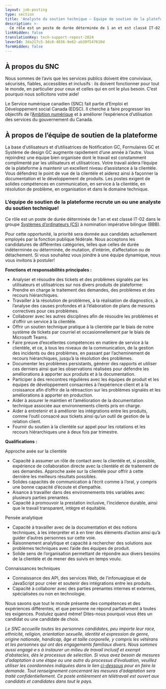```yaml
---
layout: job-posting
type: section
title: 'Analyste du soutien technique — Équipe de soutien de la plateforme'
description: >-
  Ce rôle est un poste de durée déterminée de 1 an et est classé IT-02 dans le groupe Systèmes d’ordinateurs (CS) à nomination impérative bilingue (BBB). 
linkHidden: false
translationKey: tech-support-repost-2024
leverId: 3da217c5-3dc8-4036-9e82-ab39f547610d
formHidden: false
---
```


## À propos du SNC 
Nous sommes de l’avis que les services publics doivent être conviviaux, sécurisés, fiables, accessibles et inclusifs : ils doivent fonctionner pour tout le monde, en particulier pour ceux et celles qui en ont le plus besoin. C’est pourquoi nous sollicitons votre aide!

Le Service numérique canadien (SNC) fait partie d’Emploi et Développement social Canada (EDSC). Il cherche à faire progresser les objectifs de l’[Ambition numérique](https://www.canada.ca/fr/gouvernement/systeme/gouvernement-numerique/plans-strategiques-operations-numeriques-gouvernement-canada/ambition-numerique-canada.html) et à améliorer l’expérience d’utilisation des services du gouvernement du Canada.

## À propos de l’équipe de soutien de la plateforme

La base d’utilisateurs et d’utilisatrices de Notification GC, Formulaires GC et Système de design GC augmente rapidement d’une année à l’autre. Vous rejoindrez une équipe bien organisée dont le travail est constamment complimenté par les utilisateurs et utilisatrices. Votre travail aidera l’équipe de la plateforme à maintenir un excellent niveau d’assistance à la clientèle. Vous défendrez le point de vue de la clientèle et aiderez ainsi à façonner la documentation et le développement de produits. Les postes exigent de solides compétences en communication, en service à la clientèle, en résolution de problème, en organisation et dans le domaine technique. 

### **L’équipe de soutien de la plateforme recrute un ou une analyste du soutien technique!**
Ce rôle est un poste de durée déterminée de 1 an et est classé IT-02 dans le groupe [Systèmes d’ordinateurs (CS)](https://www.tbs-sct.canada.ca/agreements-conventions/view-visualiser-fra.aspx?id=1) à nomination impérative bilingue (BBB). 

Pour cette opportunité, la priorité sera donnée aux candidats actuellement employés par la fonction publique fédérale. Nous acceptons les candidatures de différentes catégories, telles que celles de durée indéterminée ou déterminée, de mutation, d’intérim, d’affectation ou de détachement.  Si vous souhaitez vous joindre à une équipe dynamique, nous vous invitons à postuler! 

**Fonctions et responsabilités principales :**

- Analyser et résoudre des tickets et des problèmes signalés par les utilisateurs et utilisatrices sur nos divers produits de plateforme:
- Prendre en charge le traitement des demandes, des problèmes et des recours hiérarchiques.
- Travailler à la résolution de problèmes, à la réalisation de diagnostics, à l’analyse des causes profondes et à l’élaboration de plans de mesures correctives pour ces problèmes.
- Collaborer avec les autres disciplines afin de résoudre les problèmes et d’offrir un service à la clientèle.
- Offrir un soutien technique pratique à la clientèle par le biais de notre système de tickets par courriel et occasionnellement par le biais de Microsoft Teams. 
- Faire preuve d’excellentes compétences en matière de service à la clientèle, et ce, à tous les niveaux de la communication, de la gestion des incidents ou des problèmes, en passant par l’acheminement de recours hiérarchiques, jusqu’à la résolution des problèmes.
- Documenter les problèmes persistants, générer des rapports et utiliser ces derniers ainsi que les observations réalisées pour défendre les améliorations à apporter aux produits et à la documentation.
- Participer à des rencontres régulières avec les équipes de produit et les équipes de développement consacrées à l’expérience client et à la croissance afin d’offrir de la rétroaction sur les problèmes signalés et les améliorations à apporter en production.
- Aider à assurer le maintien et l’amélioration de la documentation technique associée aux environnements clients pris en charge.
- Aider à entretenir et à améliorer les intégrations entre les produits, comme l’outil consacré aux tickets ainsi qu’un outil de gestion de la relation client. 
- Fournir du soutien à la clientèle sur appel pour les rotations et les recours hiérarchiques une à deux fois par trimestre.

**Qualifications :**

Approche axée sur la clientèle
- Capacité à assumer un rôle de contact avec la clientèle et, si possible, expérience de collaboration directe avec la clientèle et de traitement de ses demandes. Approche axée sur la clientèle pour offrir à cette dernière les meilleurs résultats possibles. 
- Solides capacités de communication à l’écrit comme à l’oral, y compris une bonne capacité d’écoute et d’empathie.
- Aisance à travailler dans des environnements très variables avec plusieurs parties prenantes.
- Capacité à promouvoir la prestation inclusive, l’incidence durable, ainsi que le travail transparent, intègre et équitable.

Pensée analytique
- Capacité à travailler avec de la documentation et des notions techniques, à les interpréter et à en tirer des éléments d’action ainsi qu’à guider d’autres personnes sur cette voie. 
- Raisonnement analytique et capacité à rechercher des solutions aux problèmes techniques avec l’aide des équipes de produit.
- Solide sens de l’organisation permettant de répondre aux divers besoins de la clientèle et de mener des suivis en temps voulu.

Connaissances techniques
- Connaissance des API, des services Web, de l’infonuagique et de JavaScript pour créer et soutenir des intégrations entre les produits. 
- Capacité à collaborer avec des parties prenantes internes et externes, spécialisées ou non en technologie.

Nous savons que tout le monde présente des compétences et des expériences différentes, et que personne ne répond parfaitement à toutes les exigences. Postulez quand même! Dites-nous pourquoi vous êtes un candidat ou une candidate de choix.

*Le SNC accueille toutes les personnes candidates, peu importe leur race, ethnicité, religion, orientation sexuelle, identité et expression de genre, origine nationale, handicap, âge et taille corporelle, y compris les vétérans et les personnes qui ont des engagements familiaux divers. Nous sommes aussi engagé·e·s à instaurer un milieu de travail inclusif et exempt d’obstacles, dès le processus de sélection. Si vous avez besoin de mesures d’adaptation à une étape ou une autre du processus d’évaluation, veuillez utiliser les coordonnées indiquées dans le lien [ci-dessous](https://www.canada.ca/fr/commission-fonction-publique/services/mesures-d-adaptation-matiere-evaluation.html) pour en faire la demande. Tout renseignement concernant les mesures d’adaptation sera traité confidentiellement. Ce poste entièrement en télétravail est ouvert aux candidats et candidates dans tout le pays.*


